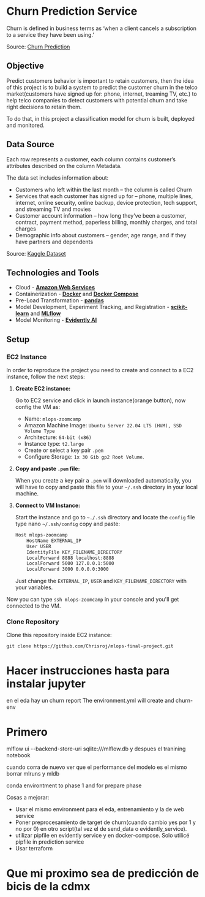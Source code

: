 # Churn Prediction Service

Churn is defined in business terms as ‘when a client cancels a subscription to a service they have been using.’

Source: [Churn Prediction](https://www.analyticsvidhya.com/blog/2021/08/churn-prediction-commercial-use-of-data-science/)

## Objective

Predict customers behavior is important to retain customers, then the idea of this project is to build a system to predict the customer churn in the telco market(customers have signed up for: phone, internet, treaming TV, etc.) to help telco companies to detect customers with potential churn and take right decisions to retain them.

To do that, in this project a classification model for churn is built, deployed and monitored.

## Data Source
Each row represents a customer, each column contains customer’s attributes described on the column Metadata.

The data set includes information about:

- Customers who left within the last month – the column is called Churn
- Services that each customer has signed up for – phone, multiple lines, internet, online security, online backup, device protection, tech support, and streaming TV and movies
- Customer account information – how long they’ve been a customer, contract, payment method, paperless billing, monthly charges, and total charges
- Demographic info about customers – gender, age range, and if they have partners and dependents

Source: [Kaggle Dataset](https://www.kaggle.com/datasets/blastchar/telco-customer-churn)

## Technologies and Tools
- Cloud - [**Amazon Web Services**](https://aws.amazon.com/)
- Containerization - [**Docker**](https://www.docker.com) and [**Docker Compose**](https://docs.docker.com/compose/)
- Pre-Load Transformation - [**pandas**](https://pandas.pydata.org/)
- Model Development, Experiment Tracking, and Registration - [**scikit-learn**](https://scikit-learn.org/) and [**MLflow**](https://www.mlflow.org/)
- Model Monitoring - [**Evidently AI**](https://evidentlyai.com/)

## Setup

### EC2 Instance

In order to reproduce the project you need to create and connect to a EC2 instance, follow the next steps:

1. **Create EC2 instance:**

    Go to EC2 service and click in launch instance(orange button), now config the VM as:
    - Name: `mlops-zoomcamp`
    - Amazon Machine Image: `Ubuntu Server 22.04 LTS (HVM), SSD Volume Type`
    - Architecture: `64-bit (x86)`
    - Instance type: `t2.large`    
    - Create or select a key pair `.pem`
    - Configure Storage: `1x 30 Gib gp2 Root Volume`.
        

2. **Copy and paste `.pem` file:** 

    When you create a key pair a `.pem` will downloaded automatically, you will have to copy and paste this file to your  `~/.ssh` directory in your local machine.
    
    
3. **Connect to VM Instance:** 

    Start the instance and go to `~./.ssh` directory and locate the `config` file type nano `~/.ssh/config` copy and paste:
    
    ```bash
    Host mlops-zoomcamp
        HostName EXTERNAL_IP
        User USER
        IdentityFile KEY_FILENAME_DIRECTORY
        LocalForward 8888 localhost:8888
        LocalForward 5000 127.0.0.1:5000
        LocalForward 3000 0.0.0.0:3000
    ```

    Just change the `EXTERNAL_IP`, `USER` and `KEY_FILENAME_DIRECTORY` with your variables.
    
Now you can type `ssh mlops-zoomcamp` in your console and you'll get connected to the VM.


### Clone Repository

Clone this repository inside EC2 instance:

```git
git clone https://github.com/Chrisroj/mlops-final-project.git
```







# Hacer instrucciones hasta para instalar jupyter

en el eda hay un churn report
The environment.yml will create and churn-env

# Primero
mlflow ui --backend-store-uri sqlite:///mlflow.db
y despues el tranining notebook

cuando corra de nuevo ver que el performance del modelo es el mismo
borrar mlruns y mldb

conda environtment to phase 1 and for prepare phase


Cosas a mejorar:
- Usar el mismo environment para el eda, entrenamiento y la de web service
-  Poner preprocesamiento de target de churn(cuando cambio yes por 1 y no por 0) en otro script(tal vez el de send_data o evidently_service).
- utilizar pipfile en evidently service y en docker-compose. Solo utilicé pipfile in prediction service
- Usar terraform

# Que mi proximo sea de predicción de bicis de la cdmx
